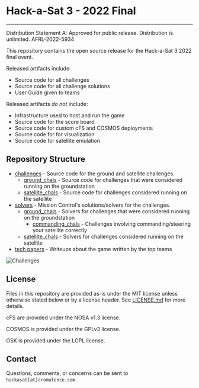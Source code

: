 # Hack-a-Sat 3 -  2022 Final #
---
Distribution Statement A: Approved for public release. Distribution is
unlimited. AFRL-2022-5934

This repository contains the open source release for the Hack-a-Sat 3 2022
final event.

Released artifacts include:

* Source code for all challenges
* Source code for all challenge solutions
* User Guide given to teams

Released artifacts *do not* include:

* Infrastructure used to host and run the game
* Source code for the score board
* Source code for custom cFS and COSMOS deployments
* Source code for for visualization
* Source code for satellite emulation

## Repository Structure ##

* [challenges](./challenges/) - Source code for the ground and satellite challenges.
  - [ground_chals](./challenges/ground_chals/) - Source code for challenges that were considered running on the groundstation
  - [satellite_chals](./challenges/satellite_chals/) - Source code for challenges considered running on the satellite
* [solvers](./solvers/) - Mission Control's solutions/solvers for the challenges.
  - [ground_chals](./solvers/ground_chals/) - Solvers for challenges that were considered running on the groundstation
    - [commanding_chals](./solvers/ground_chals/commanding_chals/) - Challenges involving commanding/steering your satellite correctly
  - [satellite_chals](./solvers/satellite_chals) - Solvers for challenges considered running on the satellite
* [tech papers](./team_writeups/) - Writeups about the game written by the top teams

![Challenges](challenges.png)

## License ##

Files in this repository are provided as-is under the MIT license unless
otherwise stated below or by a license header. See [LICENSE.md](LICENSE.md)
for more details.

cFS are provided under the NOSA v1.3 license.

COSMOS is provided under the GPLv3 license.

OSK is provided under the LGPL license.


## Contact ##

Questions, comments, or concerns can be sent to `hackasat[at]cromulence.com`.